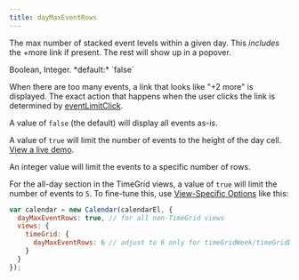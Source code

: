 ```yaml
---
title: dayMaxEventRows
---
```


The max number of stacked event levels within a given day. This *includes* the +more link if present. The rest will show up in a popover.

<div class='spec' markdown='1'>
Boolean, Integer. *default:* `false`
</div>

When there are too many events, a link that looks like "+2 more" is displayed. The exact action that happens when the user clicks the link is determined by [eventLimitClick](eventLimitClick).

A value of `false` (the default) will display all events as-is.

A value of `true` will limit the number of events to the height of the day cell. [View a live demo](event-popover-demo).

An integer value will limit the events to a specific number of rows.

For the all-day section in the TimeGrid views, a value of `true` will limit the number of events to `5`. To fine-tune this, use [View-Specific Options](view-specific-options) like this:

```js
var calendar = new Calendar(calendarEl, {
  dayMaxEventRows: true, // for all non-TimeGrid views
  views: {
    timeGrid: {
      dayMaxEventRows: 6 // adjust to 6 only for timeGridWeek/timeGridDay
    }
  }
});
```
